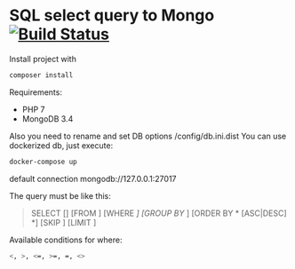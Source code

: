 # SQL select query to Mongo [![Build Status](https://travis-ci.org/smagolexandr/mongo_client_alt.svg?branch=master)](https://travis-ci.org/smagolexandr/mongo_client_alt)
Install project with
```sh
composer install
```
Requirements:

  - PHP 7
  - MongoDB 3.4
 
Also you need to rename and set DB options /config/db.ini.dist
You can use dockerized db, just execute:
```sh
docker-compose up
```
default connection mongodb://127.0.0.1:27017

The query must be like this:
>SELECT [<Projections>] [FROM <Target>] [WHERE <Condition>*] [GROUP BY <Field>*] [ORDER BY <Fields>* [ASC|DESC] *] [SKIP <SkipRecords>] [LIMIT <MaxRecords>]

Available conditions for where:
  ```sh
  <, >, <=, >=, =, <>
  ```

